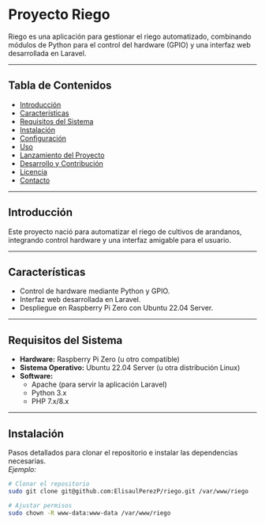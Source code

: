 # Proyecto Riego

Riego es una aplicación para gestionar el riego automatizado, combinando módulos de Python para el control del hardware (GPIO) y una interfaz web desarrollada en Laravel.

---

## Tabla de Contenidos

- [Introducción](#introducción)
- [Características](#características)
- [Requisitos del Sistema](#requisitos-del-sistema)
- [Instalación](#instalación)
- [Configuración](#configuración)
- [Uso](#uso)
- [Lanzamiento del Proyecto](#lanzamiento-del-proyecto)
- [Desarrollo y Contribución](#desarrollo-y-contribución)
- [Licencia](#licencia)
- [Contacto](#contacto)

---

## Introducción

Este proyecto nació para automatizar el riego de cultivos de arandanos, integrando control hardware y una interfaz amigable para el usuario.

---

## Características

- Control de hardware mediante Python y GPIO.
- Interfaz web desarrollada en Laravel.
- Despliegue en Raspberry Pi Zero con Ubuntu 22.04 Server.

---

## Requisitos del Sistema

- **Hardware:** Raspberry Pi Zero (u otro compatible)
- **Sistema Operativo:** Ubuntu 22.04 Server (u otra distribución Linux)
- **Software:**  
  - Apache (para servir la aplicación Laravel)  
  - Python 3.x  
  - PHP 7.x/8.x  

---

## Instalación

Pasos detallados para clonar el repositorio e instalar las dependencias necesarias.  
_Ejemplo:_

```bash
# Clonar el repositorio
sudo git clone git@github.com:ElisaulPerezP/riego.git /var/www/riego

# Ajustar permisos
sudo chown -R www-data:www-data /var/www/riego
